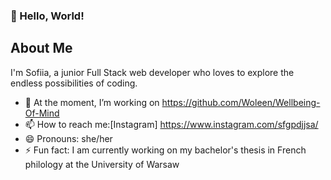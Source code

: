 ### 👋 Hello, World! 


## About Me

I'm Sofiia, a junior Full Stack web developer who loves to explore the endless possibilities of coding. 
- 🔭 At the moment, I’m working on https://github.com/Woleen/Wellbeing-Of-Mind
- 📫 How to reach me:[Instagram] https://www.instagram.com/sfgpdjjsa/
- 😄 Pronouns: she/her
- ⚡ Fun fact: I am currently working on my bachelor's thesis in French philology at the University of Warsaw

